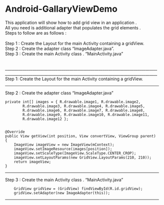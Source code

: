 Android-GallaryViewDemo
=======================
This application will show how to add grid view in an application .<br>
All you  need is additional adapter that populates the grid elements .<br>
Steps to follow are as follows : <br>
<br>
Step 1 : Create the Layout for the main Activity containing a gridView.<br>
Step 2 : Create the adapter class “ImageAdapter.java”.<br>
Step 3 : Create the main Activity class . “MainActivity.java”<br>
<br>

____________________________________________________________________________________________________________________________________________________________Step 1: Create the Layout for the main Activity containing a gridView.


<GridView xmlns:android="http://schemas.android.com/apk/res/android"
    android:id="@+id/gridView"
    android:layout_width="fill_parent"
    android:layout_height="fill_parent"
    android:columnWidth="90dp"
    android:gravity="center"
    android:horizontalSpacing="10dp"
    android:numColumns="auto_fit"
    android:stretchMode="columnWidth"
    android:verticalSpacing="10dp" >

</GridView>

____________________________________________________________________________________________________________________________________________________________
Step 2 : Create the adapter class “ImageAdapter.java”


	private int[] images = { R.drawable.image1, R.drawable.image2,
			R.drawable.image3, R.drawable.image4, R.drawable.image5,
			R.drawable.image6, R.drawable.image7, R.drawable.image8,
			R.drawable.image9, R.drawable.image10, R.drawable.image11,
			R.drawable.image12 };


	@Override
	public View getView(int position, View convertView, ViewGroup parent) {
		ImageView imageView = new ImageView(mContext);
		imageView.setImageResource(images[position]);
		imageView.setScaleType(ImageView.ScaleType.CENTER_CROP);
		imageView.setLayoutParams(new GridView.LayoutParams(210, 210));
		return imageView;
	}

____________________________________________________________________________________________________________________________________________________________
Step 3 : Create the main Activity class . “MainActivity.java”

		GridView gridView = (GridView) findViewById(R.id.gridView);
		gridView.setAdapter(new ImageAdapter(this));
__________________________________________________________________________________________________________________________________________________________
